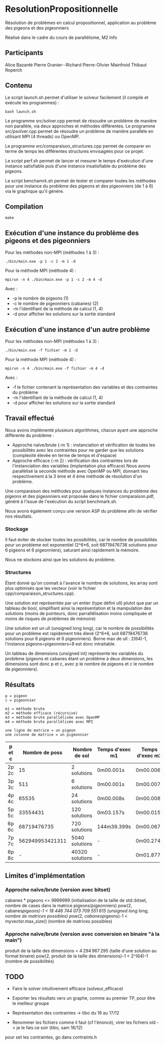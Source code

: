 # ResolutionPropositionnelle

Résolution de problèmes en calcul propositionnel, application au problème des pigeons et des pigeonniers

Réalisé dans le cadre du cours de parallélisme, M2 Info

## Participants

Alice Bazanté
Pierre Granier--Richard
Pierre-Olivier Mainfroid
Thibaut Roperch

## Contenu

Le script launch.sh permet d'utiliser le solveur facilement (il compile et exécute les programmes) :

    bash launch.sh

Le programme src/solver.cpp permet de résoudre un problème de manière non parallèle, via deux approches et méthodes différentes.
Le programme src/psolver.cpp permet de résoudre un problème de manière parallèle en utilisant MPI (4 threads) ou OpenMP.

Le programme src/comparaison_structures.cpp permet de comparer en terme de temps les différentes structures envisagées pour ce projet.

Le script perf.sh permet de lancer et mesurer le temps d'exécution d'une instance satisfiable puis d'une instance insatisfiable du problème des pigeons.

Le script benchamrk.sh permet de tester et comparer toutes les méthodes pour une instance du problème des pigeons et des pigeonniers (de 1 à 6) via le graphique qu'il génère.

## Compilation

    make

## Exécution d'une instance du problème des pigeons et des pigeonniers

Pour les méthodes non-MPI (méthodes 1 à 3) :

    ./bin/main.exe -p 1 -c 2 -m 1 -d

Pour la méthode MPI (méthode 4) :

    mpirun -n 4 ./bin/main.exe -p 1 -c 2 -m 4 -d

Avec :
* -p le nombre de pigeons (1) 
* -c le nombre de pigeonniers (cabanes) (2)
* -m l'identifiant de la méthode de calcul (1, 4)
* -d pour afficher les solutions sur la sortie standard

## Exécution d'une instance d'un autre problème

Pour les méthodes non-MPI (méthodes 1 à 3) :

    ./bin/main.exe -f fichier -m 1 -d

Pour la méthode MPI (méthode 4) :

    mpirun -n 4 ./bin/main.exe -f fichier -m 4 -d

Avec :
* -f le fichier contenant la représentation des variables et des contraintes du problème
* -m l'identifiant de la méthode de calcul (1, 4)
* -d pour afficher les solutions sur la sortie standard

## Travail effectué

Nous avons implémenté plusieurs algorithmes, chacun ayant une approche différente du problème :
* Approche naïve/brute (-m 1) : instanciation et vérification de toutes les possibilités avec les contraintes pour ne garder que les solutions (complexité élevée en terme de temps et d'espace)
* Approche efficace (-m 2) : vérification des contraintes lors de l'instanciation des variables (implantation plus efficace)
Nous avons parallélisé la seconde méthode avec OpenMP ou MPI, donnant lieu respectivement à la 3 ème et 4 ème méthode de résolution d'un problème.

Une comparaison des méthodes pour quelques instances du problème des pigeons et des pigeonniers est proposée dans le fichier comparaison.pdf, généré à l'issue de l'exécution du script benchmark.sh.

Nous avons également conçu une version ASP du problème afin de vérifier nos résultats.

### Stockage

Il faut éviter de stocker toutes les possibilités, car le nombre de possibilités pour un probleme est exponentiel (2^6*6, soit 68719476736 solutions pour 6 pigeons et 6 pigeonniers), saturant ainsi rapidement la mémoire.

Nous ne stockons ainsi que les solutions du problème.

### Structures

Étant donné qu'on connait à l'avance le nombre de solutions, les array sont plus optimisés que les vecteur (voir le fichier cpp/comparaison_structures.cpp).

Une solution est représentée par un entier (type défini ull) plutot que par un tableau de bool, simplifiant ainsi la représentation et la manipulation des solutions (moins de pointeurs, donc parrallélisation moins compliquée et moins de risques de problèmes de mémoire)

Une solution est un ull (unsigned long long), car le nombre de possibilités pour un problème est rapidement très élevé (2^6*6, soit 68719476736 solutions pour 6 pigeons et 6 pigeonniers). Borne max de ull : 2(64)-1, l'instance pigeons=pigeonniers=8 est donc intraitable.

Un tableau de dimensions (unsigned int) représente les variables du problème (pigeons et cabanes étant un problème à deux dimensions, les dimensions sont donc p et c, avec p le nombre de pigeons et c le nombre de pigeonniers).

## Résultats

    p = pigeon
    c = pigeonnier

    m1 = méthode brute 
    m2 = méthode efficace (récursive) 
    m3 = méthode brute parallélisée avec OpenMP
    m4 = méthode brute parallélisée avec MPI

    une ligne de matrice = un pigeon
    une colonne de matrice = un pigeonnier

| p et c | Nombre de poss | Nombre de sol   | Temps d'exec m1 | Temps d'exec m2 | Temps d'exec m3 | Temps d'exec m4 |
|--------|----------------|-----------------|-----------------|-----------------|-----------------|-----------------|
| 2p 2c  | 15             | 2 solutions     |     0m00.001s   |    0m00.006s    |     0m00.018s   |     0m00.071s   |
| 3p 3c  | 511            | 6 solutions     |     0m00.001s   |    0m00.007s    |     0m00.020s   |     0m00.076s   |
| 4p 4c  | 65535          | 24 solutions    |     0m00.008s   |    0m00.008s    |     0m00.031s   |     0m00.077s   | 
| 5p 5c  | 33554431       | 120 solutions   |     0m03.157s   |    0m00.015s    |     0m01.440s   |     0m01.211s   | 
| 6p 6c  | 68719476735    | 720 solutions   |   144m39.399s   |    0m00.067s    |    50m26.262s   |    11m28.296s   |
| 7p 7c  | 562949953421311| 5040 solutions  |       -         |    0m00.274s    |    +12h         |    13m08.667s   |
| 8p 8c  |       -        | 40320 solutions |       -         |    0m01.877s    |        -        |    14m01.674s   |

## Limites d'implémentation

### Approche naïve/brute (version avec bitset)

cabanes * pigeons <= 9999999 (initialisation de la taille de std::bitset, nombre de cases dans la matrice pigeons/pigeonniers)
pow(2, cabanes*pigeons)-1 < 18 446 744 073 709 551 615 (unsigned long long, nombre de matrices possibles)
pow(2, cabanes*pigeons)-1 < myvector.max_size() (nombre de matrices possibles)

### Approche naïve/brute (version avec conversion en binaire "à la main")

produit de la taille des dimensions < 4 294 967 295 (taille d'une solution au format binaire)
pow(2, produit de la taille des dimensions)-1 < 2^(64)-1 (nombre de possibilités)

## TODO

* Faire le solver intuitivement efficace (solveur_efficace)

* Exporter les résultats vers un graphe, comme au premier TP, pour être le meilleur groupe

* Représentation des contraintes -> tibo du 16 au 17/12

* Renommer les fichiers comme il faut (cf l'énoncé), virer les fichiers old -> je le fais ce soir (tibo, sam 16/12)

pour set les contraintes, go dans contraints.h